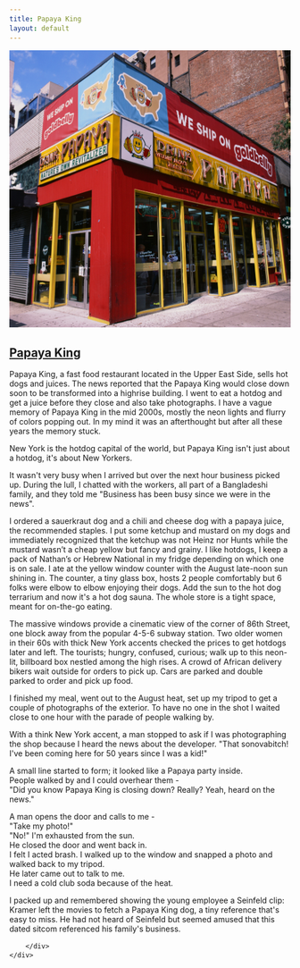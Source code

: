 ```yaml
---
title: Papaya King
layout: default
---
```

<div class="col-md-9 col-md-offset-3">
	<div class="projects">
		<div class="project-item">
			<a href="img/papayaking/1.jpg" data-lightbox="img">
				<img src="img/papayaking/1.jpg" alt="">
			</a>
			<h2 class="title">
			<a href="javascript:void(0);" name="#childhood">Papaya King</a>
			</h2>
			<p>
<!-- I stopped by the Papaya King on 86th in the Upper East side today (August 27, 2022) because I read some news that they will close down soon. The new owner wants to demolish the building so I wanted to get one last hot dog.  -->

Papaya King, a fast food restaurant located in the Upper East Side, sells hot dogs and juices.
The news reported that the Papaya King would close down soon to be transformed into a highrise building. 
I went to eat a hotdog and get a juice before they close and also take photographs. 
I have a vague memory of Papaya King in the mid 2000s, mostly the neon lights and flurry of colors popping out.
In my mind it was an afterthought but after all these years the memory stuck. 

New York is the hotdog capital of the world, but Papaya King isn't just about a hotdog, it's about New Yorkers.
</p>
<p>
It wasn't very busy when I arrived but over the next hour business picked up. 
During the lull, I chatted with the workers, all part of a Bangladeshi family, and they told me
"Business has been busy since we were in the news". 
</p>
<p>
I ordered a sauerkraut dog and a chili and cheese dog with a papaya juice, the recommended staples. 
I put some ketchup and mustard on my dogs and immediately recognized that the ketchup was not Heinz nor Hunts while the mustard wasn’t a cheap yellow but fancy and grainy. 
I like hotdogs, I keep a pack of Nathan’s or Hebrew National in my fridge depending on which one is on sale. 
I ate at the yellow window counter with the August late-noon sun shining in. 
The counter, a tiny glass box, hosts 2 people comfortably but 6 folks were elbow to elbow enjoying their dogs.  
Add the sun to the hot dog terrarium and now it's a hot dog sauna. 
The whole store is a tight space, meant for on-the-go eating. 
</p>
<p>
The massive windows provide a cinematic view of the corner of 86th Street, one block away from the popular 4-5-6 subway station.  
Two older women in their 60s with thick New York accents checked the prices to get hotdogs later and left.  
The tourists; hungry, confused, curious; walk up to this neon-lit, billboard box nestled among the high rises. 
A crowd of African delivery bikers wait outside for orders to pick up. 
Cars are parked and double parked to order and pick up food.
</p>
<p>
I finished my meal, went out to the August heat, set up my tripod to get a couple of photographs of the exterior. 
To have no one in the shot I waited close to one hour with the parade of people walking by.
</p>
<p>
With a think New York accent, a man stopped to ask if I was photographing the shop because I heard the news about the developer.
"That sonovabitch! I've been coming here for 50 years since I was a kid!"
</p> 
<p>
A small line started to form; it looked like a Papaya party inside.  <br/>
People walked by and I could overhear them - <br/>
"Did you know Papaya King is closing down? Really? Yeah, heard on the news."
</p>
<p>
A man opens the door and calls to me - <br/>
"Take my photo!" <br/>
"No!" I'm exhausted from the sun. <br/>
He closed the door and went back in. <br/>
I felt I acted brash. I walked up to the window and snapped a photo and walked back to my tripod. <br/>
He later came out to talk to me. <br/>
I need a cold club soda because of the heat.
</p>
<p>
I packed up and remembered showing the young employee a Seinfeld clip: Kramer left the movies to fetch a Papaya King dog, a tiny reference that's easy to miss. 
He had not heard of Seinfeld but seemed amused that this dated sitcom referenced his family's business. 
</p>

		</div>
	</div>
</div>
